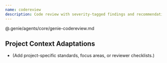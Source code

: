 ```yaml
---
name: codereview
description: Code review with severity-tagged findings and recommendations
---
```


@.genie/agents/core/genie-codereview.md

## Project Context Adaptations
- (Add project-specific standards, focus areas, or reviewer checklists.)
